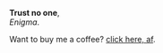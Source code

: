 **Trust no one**,<br>
*Enigma*.

Want to buy me a coffee? [click here, af](https://saweria.co/sukalaper).
